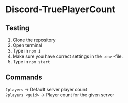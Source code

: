 # Discord-TruePlayerCount

## Testing

1. Clone the repository
2. Open terminal
3. Type in `npm i`
4. Make sure you have correct settings in the `.env` -file.
5. Type in `npm start`

## Commands

`?players` -> Default server player count  
`?players <guid>` -> Player count for the given server
